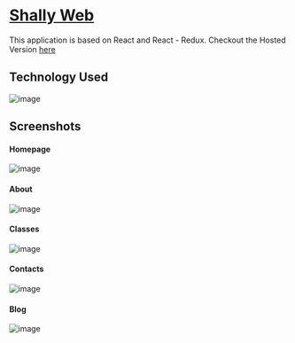 # <a href="https://uniquemozilla22.github.io/Shally_web_design">Shally Web</a>

This application is based on React and React - Redux.
Checkout the Hosted Version  <a href="https://uniquemozilla22.github.io/Shally_web_design">here </a>

## Technology Used
![image](https://user-images.githubusercontent.com/49606627/187988974-a9babbc4-02fc-4364-b1c2-66b3875d2a29.png)



## Screenshots

#### Homepage
![image](https://user-images.githubusercontent.com/49606627/187988140-6dd1771c-4ceb-4203-8bf0-50a2b161e99b.png)


#### About
![image](https://user-images.githubusercontent.com/49606627/187988188-8a92aa96-ab50-4e00-b5a0-80b2a100822d.png)


#### Classes
![image](https://user-images.githubusercontent.com/49606627/187988252-4da4fff6-45f3-43cc-9baa-ad820f0369a0.png)


#### Contacts
![image](https://user-images.githubusercontent.com/49606627/187988491-8a31601e-d260-4986-ba39-e87f6ea68668.png)


#### Blog
![image](https://user-images.githubusercontent.com/49606627/187988343-fe4a8c19-f690-4964-a965-bedeb6004433.png)

